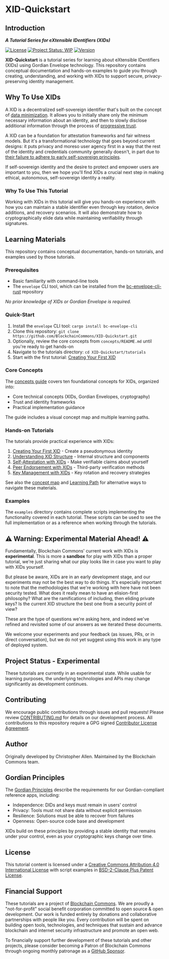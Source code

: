 # XID-Quickstart

## Introduction

_**A Tutorial Series for eXtensible IDentifiers (XIDs)**_

[![License](https://img.shields.io/badge/License-BSD_2--Clause--Patent-blue.svg)](https://spdx.org/licenses/BSD-2-Clause-Patent.html)
[![Project Status: WIP](https://www.repostatus.org/badges/latest/wip.svg)](https://www.repostatus.org/#wip)
[![Version](https://img.shields.io/badge/version-0.1.0-blue.svg)](CHANGELOG.md)

**XID-Quickstart** is a tutorial series for learning about eXtensible IDentifiers (XIDs) using Gordian Envelope technology. This repository contains conceptual documentation and hands-on examples to guide you through creating, understanding, and working with XIDs to support secure, privacy-preserving identity management.

## Why To Use XIDs

A XID is a decentralized self-sovereign identifier that's built on the concept of [data minimization](https://www.blockchaincommons.com/musings/musings-data-minimization/). It allows you to initially share only the minimum necessary information about an identity, and then to slowly disclose additional information through the process of [progressive trust](https://www.blockchaincommons.com/musings/musings-progressive-trust/).

A XID can be a foundation for attestation frameworks and fair witness models. But it's a transformational technology that goes beyond current designs: it puts privacy and moreso user agency first in a way that the rest of the identity and credentials community generally doesn't, in part due to [their failure to adhere to early self-sovereign principles](https://www.blockchaincommons.com/musings/musings-ssi-bankruptcy/).

If self-sovereign identity and the desire to protect and empower users are important to you, then we hope you'll find XIDs a crucial next step in making ethical, autonomous, self-sovereign identity a reality.

### Why To Use This Tutorial

Working with XIDs in this tutorial will give you hands-on experience with how you can maintain a stable identifier even through key rotation, device additions, and recovery scenarios. It will also demonstrate how to cryptographically elide data while maintaining verifiability through signatures.
 
## Learning Materials

This repository contains conceptual documentation, hands-on tutorials, and examples used by those tutorials.

### Prerequisites

- Basic familiarity with command-line tools
- The `envelope` CLI tool, which can be installed from the [bc-envelope-cli-rust](https://github.com/BlockchainCommons/bc-envelope-cli-rust) repository

_No prior knowledge of XIDs or Gordian Envelope is required._

### Quick-Start

1. Install the `envelope` CLI tool: `cargo install bc-envelope-cli`
2. Clone this repository: `git clone https://github.com/BlockchainCommons/XID-Quickstart.git`
3. Optionally, review the core concepts from `concepts/README.md` until you're ready to get hands-on
4. Navigate to the tutorials directory: `cd XID-Quickstart/tutorials`
5. Start with the first tutorial: [Creating Your First XID](tutorials/01-your-first-xid.md)

### Core Concepts

The [concepts guide](concepts/README.md) covers ten foundational concepts for XIDs, organized into:
- Core technical concepts (XIDs, Gordian Envelopes, cryptography)
- Trust and identity frameworks
- Practical implementation guidance

The guide includes a visual concept map and multiple learning paths.

### Hands-on Tutorials

The tutorials provide practical experience with XIDs:

1. [Creating Your First XID](tutorials/01-your-first-xid.md) - Create a pseudonymous identity
2. [Understanding XID Structure](tutorials/02-understanding-xid-structure.md) - Internal structure and components
3. [Self-Attestation with XIDs](tutorials/03-self-attestation-with-xids.md) - Make verifiable claims about yourself
4. [Peer Endorsement with XIDs](tutorials/04-peer-endorsement-with-xids.md) - Third-party verification methods
5. [Key Management with XIDs](tutorials/05-key-management-with-xids.md) - Key rotation and recovery strategies

See also the [concept map](concepts/README.md#concept-map) and [Learning Path](LEARNING_PATH.md) for alternative ways to navigate these materials.

### Examples

The `examples` directory contains complete scripts implementing the functionality covered in each tutorial. These scripts can be used to see the full implementation or as a reference when working through the tutorials.

## ⚠️  Warning: Experimental Material Ahead! ⚠️

Fundamentally, Blockchain Commons' current work with XIDs is **experimental**. This is more a **sandbox** for play with XIDs than a proper tutorial, we're just sharing what our play looks like in case you want to play with XIDs yourself.

But please be aware, XIDs are in an early development stage, and our experiments may not be the best way to do things. It's especially important to note that the methodologies that we're working with here have not been security tested. What does it really mean to have an elision-first philosophy? What are the ramifications of including, then eliding private keys? Is the current XID structure the best one from a security point of view?

These are the type of questions we're asking here, and indeed we've refined and revisited some of our answers as we iterated these documents.

We welcome your experiments and your feedback (as issues, PRs, or in direct conversation), but we do not yet suggest using this work in any type of deployed system.

## Project Status - Experimental

These tutorials are currently in an experimental state. While usable for learning purposes, the underlying technologies and APIs may change significantly as development continues.

## Contributing

We encourage public contributions through issues and pull requests! Please review [CONTRIBUTING.md](./CONTRIBUTING.md) for details on our development process. All contributions to this repository require a GPG signed [Contributor License Agreement](./CLA.md).

## Author

Originally developed by Christopher Allen. Maintained by the Blockchain Commons team.

## Gordian Principles

The [Gordian Principles](https://github.com/BlockchainCommons/Gordian#gordian-principles) describe the requirements for our Gordian-compliant reference apps, including:

* Independence: DIDs and keys must remain in users' control
* Privacy: Tools must not share data without explicit permission
* Resilience: Solutions must be able to recover from failures
* Openness: Open-source code base and development

XIDs build on these principles by providing a stable identity that remains under your control, even as your cryptographic keys change over time.

## License

This tutorial content is licensed under a [Creative Commons Attribution 4.0 International License](LICENSE-CC-BY-4.0) with script examples in [BSD-2-Clause Plus Patent License](LICENSE-BSD-2-Clause-Patent.md).

## Financial Support

These tutorials are a project of [Blockchain Commons](https://www.blockchaincommons.com/). We are proudly a "not-for-profit" social benefit corporation committed to open source & open development. Our work is funded entirely by donations and collaborative partnerships with people like you. Every contribution will be spent on building open tools, technologies, and techniques that sustain and advance blockchain and internet security infrastructure and promote an open web.

To financially support further development of these tutorials and other projects, please consider becoming a Patron of Blockchain Commons through ongoing monthly patronage as a [GitHub Sponsor](https://github.com/sponsors/BlockchainCommons).
